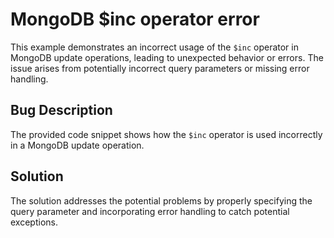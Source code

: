 # MongoDB $inc operator error
This example demonstrates an incorrect usage of the `$inc` operator in MongoDB update operations, leading to unexpected behavior or errors.  The issue arises from potentially incorrect query parameters or missing error handling.

## Bug Description
The provided code snippet shows how the `$inc` operator is used incorrectly in a MongoDB update operation.

## Solution
The solution addresses the potential problems by properly specifying the query parameter and incorporating error handling to catch potential exceptions.